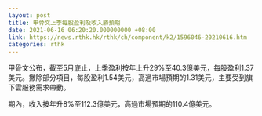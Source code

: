 ```yaml
---
layout: post
title: 甲骨文上季每股盈利及收入勝預期
date: 2021-06-16 06:20:20.000000000 +08:00
link: https://news.rthk.hk/rthk/ch/component/k2/1596046-20210616.htm
categories: rthk
---
```


甲骨文公布，截至5月底止，上季盈利按年上升29%至40.3億美元，每股盈利1.37美元。撇除部分項目，每股盈利1.54美元，高過市場預期的1.31美元，主要受到旗下雲服務需求帶動。

期內，收入按年升8%至112.3億美元，高過市場預期的110.4億美元。
